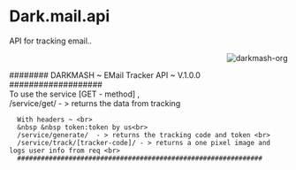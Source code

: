 # Dark.mail.api
API for tracking email..


<p align="right"> <img src="https://komarev.com/ghpvc/?username=darkmash-org-email-tracker-api&label=Project%20views&color=0e75b6&style=flat" alt="darkmash-org" /> </p>

######## DARKMASH ~ EMail Tracker API ~ V.1.0.0 ###################<br>
  To use the service [GET - method] ,<br>
      /service/get/ - > returns the data from tracking<br> 
            
      With headers ~ <br>
      &nbsp &nbsp token:token by us<br> 
      /service/generate/  - > returns the tracking code and token <br> 
      /service/track/[tracker-code]/ - > returns a one pixel image and logs user info from req <br>
      ##############################################################
